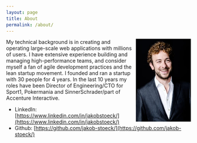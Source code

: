 ```yaml
---
layout: page
title: About
permalink: /about/
---
```


<img src="/assets/profile.jpg" width="150" height="226" alt="Profile image" style="float:right; margin:0 0 0 10px">

My technical background is in creating and operating large-scale web applications with millions of users. I have extensive experience building and managing high-performance teams, and consider myself a fan of agile development practices and the lean startup movement. I founded and ran a startup with 30 people for 4 years. In the last 10 years my roles have been Director of Engineering/CTO for Sport1, Pokermania and SinnerSchrader/part of Accenture Interactive.

- LinkedIn: [https://www.linkedin.com/in/jakobstoeck/](https://www.linkedin.com/in/jakobstoeck/)
- Github: [https://github.com/jakob-stoeck/](https://github.com/jakob-stoeck/)
